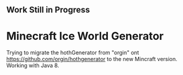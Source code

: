 ## Work Still in Progress

# Minecraft Ice World Generator

Trying to migrate the hothGenerator from "orgin" ont https://github.com/orgin/hothgenerator to the new Mincraft version.
Working with Java 8.

